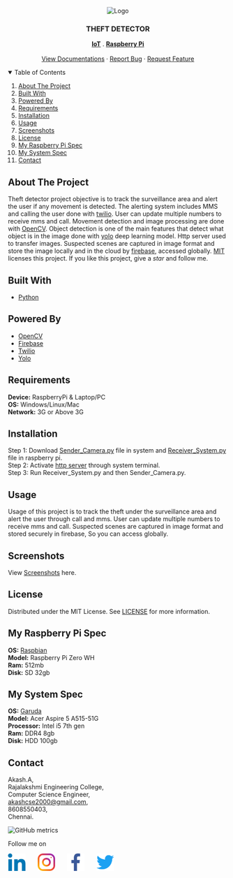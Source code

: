 <!-- PROJECT LOGO -->
<p align="center">
  <img src="https://github.com/Akash-Peace/IOT-PI-DL/blob/main/Screenshots/theft_detector_logo.png" alt="Logo" width="150" height="150">
  <h3 align="center">THEFT DETECTOR</h3>
  <p align="center">
    <a href="https://en.wikipedia.org/wiki/Internet_of_things"><strong>IoT</strong></a>
    .
    <a href="https://www.raspberrypi.org/"><strong>Raspberry Pi</strong></a>
    <br />
    <br />
    <a href="https://github.com/Akash-Peace/IOT-PI-DL/tree/main/Documentations">View Documentations</a>
    ·
    <a href="https://github.com/Akash-Peace/IOT-PI-DL/issues">Report Bug</a>
    ·
    <a href="https://github.com/Akash-Peace/IOT-PI-DL/issues">Request Feature</a>
  </p>
</p>



<!-- TABLE OF CONTENTS -->
<details open="open">
  <summary>Table of Contents</summary>
  <ol>
    <li><a href="#about-the-project">About The Project</a></li>
    <li><a href="#built-with">Built With</a></li>
    <li><a href="#powered-by">Powered By</a></li>
    <li><a href="#requirements">Requirements</a></li>
    <li><a href="#installation">Installation</a></li>
    <li><a href="#usage">Usage</a></li>
    <li><a href="#screenshots">Screenshots</a></li>
    <li><a href="#license">License</a></li>
    <li><a href="#my-raspberry-pi-spec">My Raspberry Pi Spec</a></li>
    <li><a href="#my-system-spec">My System Spec</a></li>
    <li><a href="#contact">Contact</a></li>
  </ol>
</details>



<!-- ABOUT THE PROJECT -->
## About The Project

Theft detector project objective is to track the surveillance area and alert the user if any movement is detected. The alerting system includes MMS and calling the user done with [twilio](https://www.twilio.com/). User can update multiple numbers to receive mms and call. Movement detection and image processing are done with [OpenCV](https://opencv.org/). Object detection is one of the main features that detect what object is in the image done with [yolo](https://pjreddie.com/darknet/yolo/) deep learning model. Http server used to transfer images. Suspected scenes are captured in image format and store the image locally and in the cloud by [firebase](https://firebase.google.com/), accessed globally. [MIT](https://github.com/Akash-Peace/INDUSTRIAL-WEBSITE/blob/main/LICENSE) licenses this project. If you like this project, give a _star_ and follow me.


## Built With

* [Python](https://www.python.org/)


## Powered By

* [OpenCV](https://opencv.org/)
* [Firebase](https://firebase.google.com/)
* [Twilio](https://www.twilio.com/)
* [Yolo](https://pjreddie.com/darknet/yolo/)


## Requirements

**Device:** RaspberryPi & Laptop/PC\
**OS:** Windows/Linux/Mac\
**Network:** 3G or Above 3G 


## Installation

Step 1: Download [Sender_Camera.py](https://github.com/Akash-Peace/IOT-PI-DL/blob/main/Program%20for%20individual%20system%20and%20camera/Theft_Detector_Sender(Camera).py) file in system and [Receiver_System.py](https://github.com/Akash-Peace/IOT-PI-DL/blob/main/Program%20for%20individual%20system%20and%20camera/Theft_Detector_Receiver(System).py) file in raspberry pi.\
Step 2: Activate [http server](https://github.com/Akash-Peace/IOT-PI-DL/blob/main/Documentations/terminal.txt) through system terminal.\
Step 3: Run Receiver_System.py and then Sender_Camera.py.


<!-- USAGE EXAMPLES -->
## Usage

Usage of this project is to track the theft under the surveillance area and alert the user through call and mms. User can update multiple numbers to receive mms and call. Suspected scenes are captured in image format and stored securely in firebase, So you can access globally.


## Screenshots

View [Screenshots](https://github.com/Akash-Peace/IOT-PI-DL/tree/main/Screenshots) here.


<!-- LICENSE -->
## License

Distributed under the MIT License. See [LICENSE](https://github.com/Akash-Peace/IOT-PI-DL/blob/main/LICENSE) for more information.



## My Raspberry Pi Spec

**OS:** [Raspbian](https://www.raspberrypi.org/software/operating-systems/)\
**Model:** Raspberry Pi Zero WH\
**Ram:** 512mb\
**Disk:** SD 32gb


## My System Spec

**OS:** [Garuda](https://garudalinux.org/)\
**Model:** Acer Aspire 5 A515-51G\
**Processor:** Intel i5 7th gen\
**Ram:** DDR4 8gb\
**Disk:** HDD 100gb


<!-- CONTACT -->
## Contact

Akash.A,\
Rajalakshmi Engineering College,\
Computer Science Engineer,\
akashcse2000@gmail.com,\
8608550403,\
Chennai.


![GitHub metrics](https://metrics.lecoq.io/Akash-Peace)  

Follow me on

[<img src='https://github.com/Akash-Peace/INDUSTRIAL-WEBSITE/blob/main/images/linkedin.png' alt='linkedin' height='40'>](https://www.linkedin.com/in/akash-2000-cse) &nbsp; &nbsp; &nbsp; [<img src='https://github.com/Akash-Peace/INDUSTRIAL-WEBSITE/blob/main/images/instagram.png' alt='instagram' height='40'>](https://www.instagram.com/nocturnal_lad) &nbsp; &nbsp; &nbsp; [<img src='https://github.com/Akash-Peace/INDUSTRIAL-WEBSITE/blob/main/images/facebook.png' alt='facebook' height='40'>](https://www.facebook.com/profile.php?id=100061841000593) &nbsp; &nbsp; &nbsp; [<img src='https://github.com/Akash-Peace/INDUSTRIAL-WEBSITE/blob/main/images/twitter.png' alt='twitter' height='40'>](https://twitter.com/AkashA53184506)
